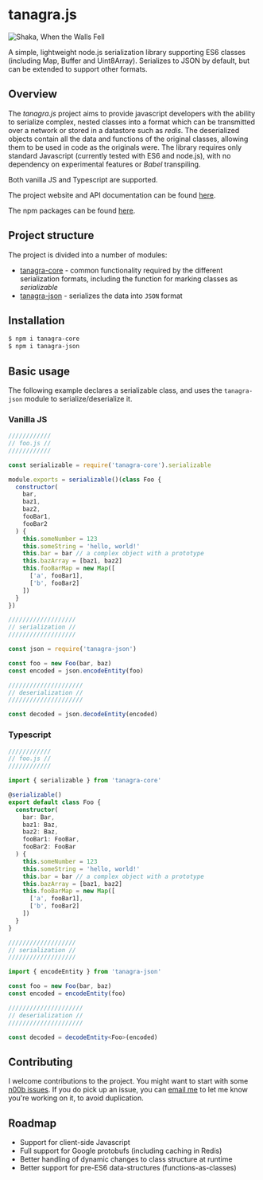 # tanagra.js

![Shaka, When the Walls Fell](https://i.imgur.com/ejkP6Rvm.jpg)

A simple, lightweight node.js serialization library supporting ES6 classes
(including Map, Buffer and Uint8Array). Serializes to JSON by default,
but can be extended to support other formats.

## Overview

The _tanagra.js_ project aims to provide javascript developers with the ability to serialize complex,
nested classes into a format which can be transmitted over a network or stored in a
datastore such as _redis_. The deserialized objects contain all the data and functions of
the original classes, allowing them to be used in code as the originals were. The library requires
only standard Javascript (currently tested with ES6 and node.js), with no dependency on experimental
features or _Babel_ transpiling.

Both vanilla JS and Typescript are supported.

The project website and API documentation can be found [here](http://tanagrajs.net).

The npm packages can be found [here](https://www.npmjs.com/package/tanagra.js).

## Project structure

The project is divided into a number of modules:

- [tanagra-core](https://www.npmjs.com/package/tanagra-core) - common functionality required by the different
  serialization formats, including the function for marking classes as _serializable_
- [tanagra-json](https://www.npmjs.com/package/tanagra-json) - serializes the data into `JSON` format

## Installation

```bash
$ npm i tanagra-core
$ npm i tanagra-json
```

## Basic usage

The following example declares a serializable class, and uses the `tanagra-json` module
to serialize/deserialize it.

### Vanilla JS

```javascript
////////////
// foo.js //
////////////

const serializable = require('tanagra-core').serializable

module.exports = serializable()(class Foo {
  constructor(
    bar,
    baz1,
    baz2,
    fooBar1,
    fooBar2
  ) {
    this.someNumber = 123
    this.someString = 'hello, world!'
    this.bar = bar // a complex object with a prototype
    this.bazArray = [baz1, baz2]
    this.fooBarMap = new Map([
      ['a', fooBar1],
      ['b', fooBar2]
    ])
  }
})

///////////////////
// serialization //
///////////////////

const json = require('tanagra-json')

const foo = new Foo(bar, baz)
const encoded = json.encodeEntity(foo)

/////////////////////
// deserialization //
/////////////////////

const decoded = json.decodeEntity(encoded)
```

### Typescript

```typescript
////////////
// foo.js //
////////////

import { serializable } from 'tanagra-core'

@serializable()
export default class Foo {
  constructor(
    bar: Bar,
    baz1: Baz,
    baz2: Baz,
    fooBar1: FooBar,
    fooBar2: FooBar
  ) {
    this.someNumber = 123
    this.someString = 'hello, world!'
    this.bar = bar // a complex object with a prototype
    this.bazArray = [baz1, baz2]
    this.fooBarMap = new Map([
      ['a', fooBar1],
      ['b', fooBar2]
    ])
  }
}

///////////////////
// serialization //
///////////////////

import { encodeEntity } from 'tanagra-json'

const foo = new Foo(bar, baz)
const encoded = encodeEntity(foo)

/////////////////////
// deserialization //
/////////////////////

const decoded = decodeEntity<Foo>(encoded)
```

## Contributing

I welcome contributions to the project. You might want to start with some
[n00b issues](https://github.com/lukedawilson/tanagra/labels/good%20first%20issue).
If you do pick up an issue, you can [email me](mailto:luke.d.a.wilson@gmail.com) to let me know you're working on it,
to avoid duplication.

## Roadmap

- Support for client-side Javascript
- Full support for Google protobufs (including caching in Redis)
- Better handling of dynamic changes to class structure at runtime
- Better support for pre-ES6 data-structures (functions-as-classes)
